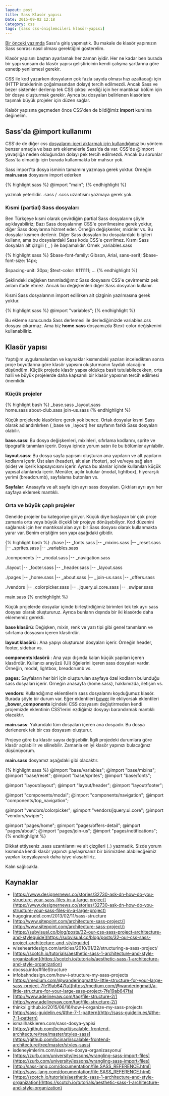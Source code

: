 ```yaml
---
layout: post
title: Sass Klasör yapısı
Date: 2015-09-02 12:18
Category: css
tags: [sass css-önişlemcileri klasör-yapısı]
---
```


[Bir önceki yazımda](https://fatihhayrioglu.com/sass-ile-dinamik-css-yazmak/) Sass'a giriş yapmıştık. Bu makale de klasör yapımızın Sass sonrası nasıl olması gerektiğini gösterelim. 

Klasör yapısını baştan ayarlamak her zaman iyidir. Her ne kadar ben burada bir yapı sunsam da klasör yapısı geliştiricinin kendi çalışma şartlarına göre esnetip yenilemesi gerekir.

CSS ile kod yazarken dosyaların çok fazla sayıda olması hızı azaltacağı için (HTTP isteklerinin çoğalmasından dolayı) tercih edilmezdi. Ancak Sass ve bezer sistemler derlenip tek CSS çıktısı verdiği için her mantıksal bölüm için bir dosya oluşturmak gerekir. Ayrıca bu dosyaları belirlenen klasörlere taşımak büyük projeler için düzen sağlar.

Kalsör yapısına geçmeden önce CSS'den de bildiğimiz **import** kuralına değinelim.

## Sass'da @import kullanımı

CSS'de de diğer css [dosyalarını içeri aktarmak için kullandığımız](https://fatihhayrioglu.com/cssi-web-sayfalarina-eklemek/) bu yöntem benzer amaçla ve bazı artı eklemelerle Sass'da da var. CSS'de @import yavaşlığa neden olduğundan dolayı pek tercih edilmezdi. Ancak bu sorunlar Sass'ta olmadığı için burada kullanmakta bir mahsur yok.

Sass import'ta dosya isminin tamamını yazmaya gerek yoktur. Örneğin **main.sass** dosyasını import ederken 

{% highlight sass %}
@import "main";
{% endhighlight %}

yazmak yeterlidir. .sass / .scss uzantısını yazmaya gerek yok. 

### Kısmi (partial) Sass dosyaları

Ben Türkçeye kısmi olarak çevirdiğim partial Sass dosyalarını şöyle açıklayabiliriz; Bazı Sass dosyalarının CSS'e çevrilmesine gerek yoktur, diğer Sass dosylarına hizmet eder. Örneğin değişkenler, mixinler vs. Bu dosyalar kısmen derlenir. Diğer Sass dosyaları bu dosyalardaki bilgileri kullanır, ama bu dosyalardaki Sass kodu CSS'e çevrilmez. Kısmı Sass dosyaları alt çizgili ( _ ) ile başlamalıdır. Örnek _variables.sass

{% highlight sass %}
$base-font-family: Gibson, Arial, sans-serif;
$base-font-size:   14px;

$spacing-unit:      30px;
$text-color:        #111111;
...
{% endhighlight %}

Şeklindeki değişken tanımladığımız Sass dosyasını CSS'e çevirmemiz pek anlam ifade etmez. Ancak bu değişkenleri diğer Sass dosyaları kullanır. 

Kısmi Sass dosyalarının import edilirken alt çizginin yazılmasına gerek yoktur.

{% highlight sass %}
@import "variables";
{% endhighlight %}

Bu ekleme sonucunda Sass derlemesi ile derlediğimizde variables.css dosyası çıkarmaz. Ama biz **home.sass** dosyamızda $text-color değişkenini kullanabiliriz.

## Klasör yapısı

Yaptığım uygulamalardan ve kaynaklar kısmındaki yazıları inceledikten sonra proje boyutlarına göre klasör yapısını oluşturmanın faydalı olacağını düşündüm. Küçük projede klasör yapısı oldukça basit tutulabilecekken, orta halli ve büyük projelerde daha kapsamlı bir klasör yapısının tercih edilmesi önemlidir.

### Küçük projeler

{% highlight bash %}
_base.sass 
_layout.sass    
home.sass
about-club.sass
join-us.sass
{% endhighlight %}

Küçük projelerde klasörlere gerek yok bence. Ortak dosyalar kısmi Sass olarak adlandırılırken (_base ve _layout) her sayfanın farklı Sass dosyaları olabilir.

**base.sass**: Bu dosya değişkenleri, mixinleri, sıfırlama kodlarını, sprite ve tipografik tanımları içerir. Dosya içinde yorum satırı ile bu bölümler ayrılabilir. 

**layout.sass**: Bu dosya sayfa yapısını oluşturan ana yapıların ve alt yapıların kodlarını içerir. Üst alan (header), alt alan (footer), sol ve/veya sağ alan (side) ve içerik kapsayıcısını içerir. Ayrıca bu alanlar içinde kullanılan küçük yapısal alanlarıda içerir. Menüler, açılır kutular (modal, lightbox), hiyerarşik yerimi (breadcrumb), sayfalama butonları vs.

**Sayfalar**: Anasayfa ve alt sayfa için ayrı sass dosyaları. Çıktıları ayrı ayrı her sayfaya eklemek mantıklı.

### Orta ve büyük çaplı projeler

Genelde projeler bu kategoriye giriyor. Küçük diye başlayan bir çok proje zamanla orta veya büyük ölçekli bir projeye dönüşebiliyor. Kod düzenini sağlamak için her mantıksal alan ayrı bir Sass dosyası olarak kullanmakta yarar var. Benim eriştiğim son yapı aşağıdaki gibidir.

{% highlight bash %}
./base
|-- _fonts.sass
|-- _mixins.sass
|-- _reset.sass
|-- _sprites.sass
|-- _variables.sass

./components
|-- _modal.sass
|-- _navigation.sass

./layout
|-- _footer.sass
|-- _header.sass
|-- _layout.sass

./pages
|-- _home.sass
|-- _about.sass
|-- _join-us.sass
|-- _offers.sass

./vendors
|-- _colorpicker.sass
|-- _jquery.ui.core.sass
|-- _swiper.sass

main.sass
{% endhighlight %}

Küçük projelerde dosyalar içinde birleştirdiğimiz birimleri tek tek ayrı sass dosyası olarak oluştururuz. Ayrıca bunların dışında bir iki klasörde daha eklememiz gerekti.

**base klasörü**: Değişken, mixin, renk ve yazı tipi gibi genel tanımların ve sıfırlama dosyasını içeren klasördür.

**layout klasörü** : Ana yapıyı oluşturuan dosyaları içerir. Örneğin header, footer, sidebar vs.

**components klasörü** : Ana yapı dışında kalan küçük yapıları içeren klasördür. Kullanıcı arayüzü (UI) öğelerini içeren sass dosyaları vardır. Örneğin, modal, lightbox, breadcrumb vs.

**pages:** Sayfaların her biri için oluşturulan sayfaya özel kodların bulunduğu sass dosyaları içerir. Örneğin anasayfa (home.sass), hakkımızda, iletişim vs.

**vendors**: Kullandığımız eklentilerin sass dosyalarını koyduğumuz klasör. Burada şöyle bir durum var. Eğer eklentileri [bower](https://fatihhayrioglu.com/arayuz-gelistiriciler-icin-paket-yonetimi-bower/) ile ekliyorsak eklentileri **_bower_components** içindeki CSS dosyasını değiştirmeden kendi projemizde eklentinin CSS'lerini ezdiğimiz dosyayı barandırmak mantıklı olacaktır.

**main.sass**: Yukarıdaki tüm dosyaları içeren ana dosyadır. Bu dosya derlenerek tek bir css dosyasını oluşturur.

Projeye göre bu klasör sayısı değişebilir. İlgili projedeki durumlara göre klasör açılabilir ve silinebilir. Zamanla en iyi klasör yapınızı bulacağınız düşünüyorum.

**main.sass** dosyamız aşağıdaki gibi olacaktır.

{% highlight sass %}
@import "base/variables";
@import "base/mixins";
@import "base/reset";
@import "base/sprites";
@import "base/fonts";

@import "layout/layout";
@import "layout/header";
@import "layout/footer";

@import "components/modal";
@import "components/navigation";
@import "components/top_navigation";

@import "vendors/colorpicker";
@import "vendors/jquery.ui.core";
@import "vendors/swiper";
    
@import "pages/home";
@import "pages/offers-detail";
@import "pages/about";
@import "pages/join-us";
@import "pages/notifications";
{% endhighlight %}

Dikkat ettiyseniz .sass uzantılarını ve alt çizgileri (_) yazmadık. Sizde yorum kısmında kendi klasör yapınızı paylaşırsanız bir birimizden alabilecğeimiz yapıları kopyalayarak daha iyiye ulaşabiliriz.

Kalın sağlıcakla.

## Kaynaklar

 - [https://www.designernews.co/stories/32730-ask-dn-how-do-you-structure-your-sass-files-in-a-large-project](https://www.designernews.co/stories/32730-ask-dn-how-do-you-structure-your-sass-files-in-a-large-project)
 - hugogiraudel.com/2013/02/11/sass-structure
 - [http://www.sitepoint.com/architecture-sass-project/](http://www.sitepoint.com/architecture-sass-project/)
 - [https://subvisual.co/blog/posts/32-our-css-sass-project-architecture-and-styleguide](https://subvisual.co/blog/posts/32-our-css-sass-project-architecture-and-styleguide)
 - wiseheartdesign.com/articles/2010/01/22/structuring-a-sass-project/
 - [https://scotch.io/tutorials/aesthetic-sass-1-architecture-and-style-organization](https://scotch.io/tutorials/aesthetic-sass-1-architecture-and-style-organization)
 - docssa.info/#fileStructure
 - infobahndesign.com/how-i-structure-my-sass-projects
 - [https://medium.com/@wanderingmatt/a-little-structure-for-your-large-sass-project-7fe19ab647fa](https://medium.com/@wanderingmatt/a-little-structure-for-your-large-sass-project-7fe19ab647fa)
 - [http://www.adelineyaw.com/tag/file-structure-2/](http://www.adelineyaw.com/tag/file-structure-2/)
 - thinkxl.github.io/2015/06/16/how-i-organize-my-sass-projects
 - [http://sass-guidelin.es/#the-7-1-pattern](http://sass-guidelin.es/#the-7-1-pattern)
 - ismailhakkieren.com/sass-dosya-yapisi
 - [https://github.com/bcinarli/scalable-frontend-architecture/tree/master/styles-sass](https://github.com/bcinarli/scalable-frontend-architecture/tree/master/styles-sass)
 - isdeneyimlerim.com/sass-ve-dosya-organizasyonu/
 - [https://zurb.com/university/lessons/wrangling-sass-import-files](https://zurb.com/university/lessons/wrangling-sass-import-files)
 - [http://sass-lang.com/documentation/file.SASS_REFERENCE.html](http://sass-lang.com/documentation/file.SASS_REFERENCE.html)
 - [https://scotch.io/tutorials/aesthetic-sass-1-architecture-and-style-organization](https://scotch.io/tutorials/aesthetic-sass-1-architecture-and-style-organization)